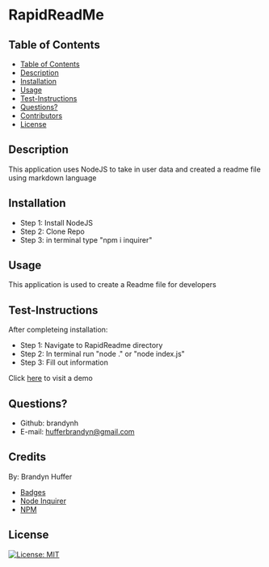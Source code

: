 # RapidReadMe
    
## Table of Contents

  - [Table of Contents](#table-of-contents)
  - [Description](#description)
  - [Installation](#installation)
  - [Usage](#usage)
  - [Test-Instructions](#test-instructions)
  - [Questions?](#questions)
  - [Contributors](#contributors)
  - [License](#license)

## Description 

This application uses NodeJS to take in user data and created a readme file using markdown language

## Installation

- Step 1: Install NodeJS
- Step 2: Clone Repo
- Step 3: in terminal type "npm i inquirer"

    
## Usage

This application is used to create a Readme file for developers 
    
## Test-Instructions

After completeing installation:

- Step 1: Navigate to RapidReadme directory
- Step 2: In terminal run "node ." or "node index.js"
- Step 3: Fill out information

Click [here](https://drive.google.com/file/d/1c4xiDX200W9og4IQb5VubF_zGkAxZCj4/view) to visit a demo

    
## Questions?

- Github: brandynh
- E-mail: hufferbrandyn@gmail.com
    
## Credits

By: Brandyn Huffer 

* [Badges](https://gist.github.com/artem-solovev/e1602722f84835f35daef4dfb3df5500)
* [Node Inquirer](https://www.educative.io/edpresso/how-to-use-the-inquirer-node-package)
* [NPM](https://www.npmjs.com/package/inquirer)
    
## License

[![License: MIT](https://img.shields.io/badge/License-MIT-yellow.svg)](https://opensource.org/licenses/MIT)
